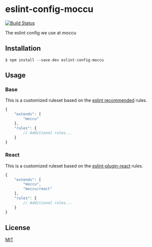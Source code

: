 # eslint-config-moccu

[![Build Status](https://travis-ci.org/moccu/eslint-config-moccu.svg?branch=master)](https://travis-ci.org/moccu/eslint-config-moccu)

The eslint config we use at moccu

## Installation

```
$ npm install --save-dev eslint-config-moccu
```

## Usage

### Base

This is a customized ruleset based on the [eslint recommended](https://eslint.org/docs/rules/)
rules.

```js
{
	"extends": [
		"moccu"
	],
	"rules": {
		// Additional rules...
	}
}
```

### React

This is a customized ruleset based on the [eslint-plugin-react](https://github.com/yannickcr/eslint-plugin-react)
rules.

```js
{
	"extends": [
		"moccu",
		"moccu/react"
	],
	"rules": {
		// Additional rules...
	}
}
```

## License

[MIT](./LICENSE)
